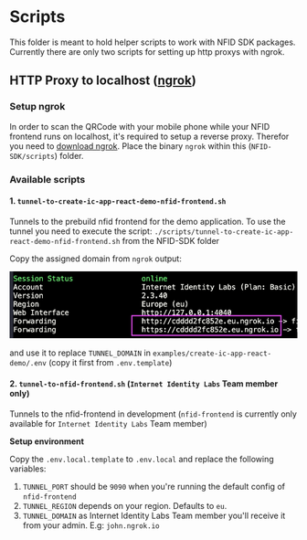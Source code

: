 # Scripts

This folder is meant to hold helper scripts to work with NFID SDK packages. Currently there are only two scripts for setting up http proxys with ngrok.

## HTTP Proxy to localhost ([ngrok])

### Setup ngrok

In order to scan the QRCode with your mobile phone while your NFID frontend runs on localhost, it's required to setup a reverse proxy. Therefor you need to [download ngrok]. Place the binary `ngrok` within this (`NFID-SDK/scripts`) folder.

### Available scripts

#### 1. `tunnel-to-create-ic-app-react-demo-nfid-frontend.sh`

Tunnels to the prebuild nfid frontend for the demo application. To use the tunnel you need to execute the script: `./scripts/tunnel-to-create-ic-app-react-demo-nfid-frontend.sh` from the NFID-SDK folder

Copy the assigned domain from `ngrok` output:

![running ngrok](./running-ngrok.png)

and use it to replace `TUNNEL_DOMAIN` in `examples/create-ic-app-react-demo/.env` (copy it first from `.env.template`)

#### 2. `tunnel-to-nfid-frontend.sh` (`Internet Identity Labs` Team member only)

Tunnels to the nfid-frontend in development (`nfid-frontend` is currently only available for `Internet Identity Labs` Team member)

**Setup environment**

Copy the `.env.local.template` to `.env.local` and replace the following variables:

1. `TUNNEL_PORT` should be `9090` when you're running the default config of `nfid-frontend`
2. `TUNNEL_REGION` depends on your region. Defaults to `eu`.
3. `TUNNEL_DOMAIN` as Internet Identity Labs Team member you'll receive it from your admin. E.g: `john.ngrok.io`

[ngrok]: https://ngrok.com/
[download ngrok]: https://ngrok.com/download
